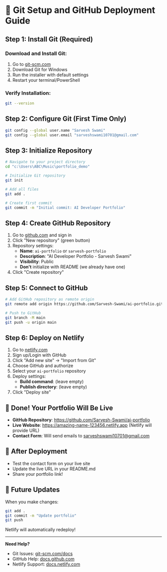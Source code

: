 # 🚀 Git Setup and GitHub Deployment Guide

## Step 1: Install Git (Required)

### Download and Install Git:
1. Go to [git-scm.com](https://git-scm.com/download/win)
2. Download Git for Windows
3. Run the installer with default settings
4. Restart your terminal/PowerShell

### Verify Installation:
```bash
git --version
```

## Step 2: Configure Git (First Time Only)

```bash
git config --global user.name "Sarvesh Swami"
git config --global user.email "sarveshswami10701@gmail.com"
```

## Step 3: Initialize Repository

```bash
# Navigate to your project directory
cd "c:\Users\ABC\Music\portfolio_demo"

# Initialize Git repository
git init

# Add all files
git add .

# Create first commit
git commit -m "Initial commit: AI Developer Portfolio"
```

## Step 4: Create GitHub Repository

1. Go to [github.com](https://github.com) and sign in
2. Click "New repository" (green button)
3. Repository settings:
   - **Name**: `ai-portfolio` or `sarvesh-portfolio`
   - **Description**: "AI Developer Portfolio - Sarvesh Swami"
   - **Visibility**: Public
   - **Don't** initialize with README (we already have one)
4. Click "Create repository"

## Step 5: Connect to GitHub

```bash
# Add GitHub repository as remote origin
git remote add origin https://github.com/Sarvesh-Swami/ai-portfolio.git

# Push to GitHub
git branch -M main
git push -u origin main
```

## Step 6: Deploy on Netlify

1. Go to [netlify.com](https://netlify.com)
2. Sign up/Login with GitHub
3. Click "Add new site" → "Import from Git"
4. Choose GitHub and authorize
5. Select your `ai-portfolio` repository
6. Deploy settings:
   - **Build command**: (leave empty)
   - **Publish directory**: (leave empty)
7. Click "Deploy site"

## 🎉 Done! Your Portfolio Will Be Live

- **GitHub Repository**: https://github.com/Sarvesh-Swami/ai-portfolio
- **Live Website**: https://amazing-name-123456.netlify.app (Netlify will provide URL)
- **Contact Form**: Will send emails to sarveshswami10701@gmail.com

## 📧 After Deployment

- Test the contact form on your live site
- Update the live URL in your README.md
- Share your portfolio link!

## 🔄 Future Updates

When you make changes:
```bash
git add .
git commit -m "Update portfolio"
git push
```
Netlify will automatically redeploy!

---

**Need Help?** 
- Git Issues: [git-scm.com/docs](https://git-scm.com/docs)
- GitHub Help: [docs.github.com](https://docs.github.com)
- Netlify Support: [docs.netlify.com](https://docs.netlify.com)